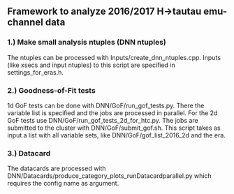 ## Framework to analyze 2016/2017 H->tautau emu-channel data

### 1.) Make small analysis ntuples (DNN ntuples)

The ntuples can be processed with Inputs/create_dnn_ntuples.cpp. Inputs (like xsecs and input ntuples) to this script are specified in settings_for_eras.h.

### 2.) Goodness-of-Fit tests

   1d GoF tests can be done with DNN/GoF/run_gof_tests.py. There the variable list is specified and the jobs are processed in parallel.
   For the 2d GoF tests use DNN/GoF/run_gof_tests_2d_for_htc.py. The jobs are submitted to the cluster with DNN/GoF/submit_gof.sh. This script takes as input a list with all variable sets, like DNN/GoF/gof_list_2016_2d and the era.

### 3.) Datacard

   The datacards are processed with DNN/Datacards/produce_category_plots_runDatacardparallel.py which requires the config name as argument.